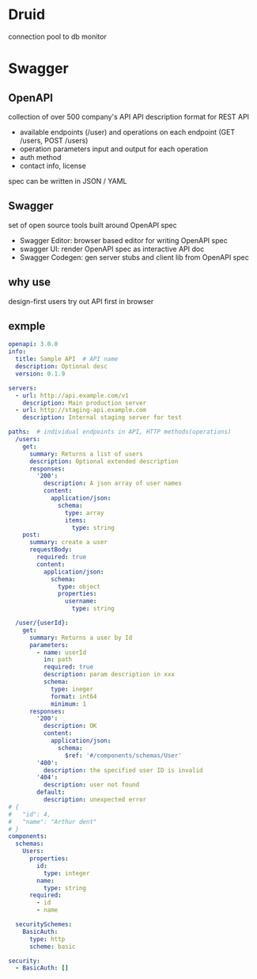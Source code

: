 # Druid
connection pool to db monitor

# Swagger
## OpenAPI
collection of over 500 company's API
API description format for REST API
- available endpoints (/user) and operations on each endpoint (GET /users, POST /users)
- operation parameters input and output for each operation
- auth method
- contact info, license

spec can be written in JSON / YAML

## Swagger
set of open source tools built around OpenAPI spec
- Swagger Editor: browser based editor for writing OpenAPI spec
- swagger UI: render OpenAPI spec as interactive API doc
- Swagger Codegen: gen server stubs and client lib from OpenAPI spec

## why use
design-first users
try out API first in browser

## exmple
```yaml
openapi: 3.0.0
info:
  title: Sample API  # API name
  description: Optional desc
  version: 0.1.9

servers:
  - url: http://api.example.com/v1
    description: Main production server
  - url: http://staging-api.example.com
    description: Internal staging server for test

paths:  # individual endpoints in API, HTTP methods(operations)
  /users:
    get:
      summary: Returns a list of users
      description: Optional extended description
      responses:
        '200':
          description: A json array of user names
          content:
            application/json:
              schema:
                type: array
                items:
                  type: string
    post:
      summary: create a user
      requestBody:
        required: true
        content:
          application/json:
            schema:
              type: object
              properties:
                username:
                  type: string

  /user/{userId}:
    get:
      summary: Returns a user by Id
      parameters:
        - name: userId
          in: path
          required: true
          description: param description in xxx
          schema:
            type: ineger
            format: int64
            minimum: 1
      responses:
        '200':
          description: OK
          content: 
            application/json:
              schema:
                $ref: '#/components/schemas/User'
        '400':
          description: the specified user ID is invalid
        '404':
          description: user not found
        default:
          description: unexpected error
# {
#   "id": 4,
#   "name": "Arthur dent"
# }
components:
  schemas:
    Users:
      properties:
        id:
          type: integer
        name:
          type: string          
      required:
        - id
        - name

  securitySchemes:
    BasicAuth:
      type: http
      scheme: basic

security:
  - BasicAuth: []
  
```
















